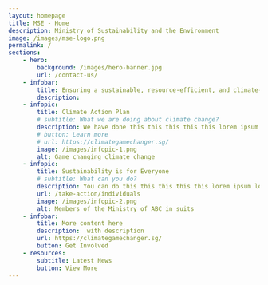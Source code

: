 ```yaml
---
layout: homepage
title: MSE - Home
description: Ministry of Sustainability and the Environment
image: /images/mse-logo.png
permalink: /
sections:
    - hero:
        background: /images/hero-banner.jpg 
        url: /contact-us/
    - infobar:
        title: Ensuring a sustainable, resource-efficient, and climate-resilient Singapore
        description:  
    - infopic:
        title: Climate Action Plan
        # subtitle: What we are doing about climate change?
        description: We have done this this this this this lorem ipsum lorem ipsum lorem ipsum lorem ipsum lorem ipsum lorem ipsum lorem ipsum lorem ipsum lorem ipsum lorem ipsum lorem ipsum lorem ipsum lorem ipsum lorem ipsum lorem ipsum lorem ipsum lorem ipsum lorem ipsum lorem ipsum lorem ipsum 
        # button: Learn more
        # url: https://climategamechanger.sg/
        image: /images/infopic-1.png
        alt: Game changing climate change
    - infopic:
        title: Sustainability is for Everyone
        # subtitle: What can you do?
        description: You can do this this this this this lorem ipsum lorem ipsum lorem ipsum lorem ipsum lorem ipsum lorem ipsum lorem ipsum lorem ipsum lorem ipsum lorem ipsum lorem ipsum lorem ipsum lorem ipsum lorem ipsum lorem ipsum lorem ipsum lorem ipsum lorem ipsum lorem ipsum lorem ipsum lorem ipsum lorem ipsum lorem ipsum lorem ipsum lorem ipsum 
        url: /take-action/individuals
        image: /images/infopic-2.png
        alt: Members of the Ministry of ABC in suits
    - infobar:
        title: More content here
        description:  with description
        url: https://climategamechanger.sg/
        button: Get Involved
    - resources:
        subtitle: Latest News
        button: View More
---
```

